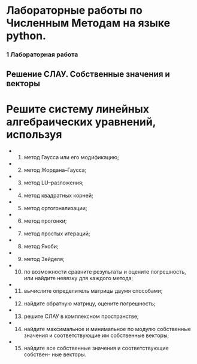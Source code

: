 # Лабораторные работы по Численным Методам на языке python.
### 1 Лабораторная работа
## Решение СЛАУ. Собственные значения и векторы
# Решите систему линейных алгебраических уравнений, используя
+ 1) метод Гаусса или его модификацию;
+ 2) метод Жордана–Гаусса;
+ 3) метод LU–разложения;
+ 4) метод квадратных корней;
+ 5) метод ортогонализации;
+ 6) метод прогонки;
+ 7) метод простых итераций;
+ 8) метод Якоби;
+ 9) метод Зейделя;
+ 10) по возможности сравните результаты и оцените погрешность, или найдите невязку для каждого метода;
+ 11) вычислите определитель матрицы двумя способами;
+ 12) найдите обратную матрицу, оцените погрешность;
+ 13) решите СЛАУ в комплексном пространстве;
+ 14) найдите максимальное и минимальное по модулю собственные значения и соответствующие им собственные векторы;
+ 15) найдите все собственные значения и соответствующие собствен-
ные векторы.
